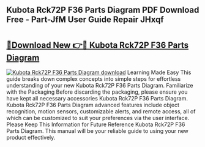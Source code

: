 ## Kubota Rck72P F36 Parts Diagram PDF Download Free - Part-JfM User Guide Repair JHxqf

# <h2><a href="http://dfmyntn.blite.top/?on=Kubota+Rck72P+F36+Parts+Diagram">🔗Download New 👉🔴 Kubota Rck72P F36 Parts Diagram</a></h2>

[![Kubota Rck72P F36 Parts Diagram download](https://i.imgur.com/lujVjoI.png)](http://dfmyntn.blite.top/?on=Kubota+Rck72P+F36+Parts+Diagram)
Learning Made Easy This guide breaks down complex concepts into simple steps for effortless understanding of your new Kubota Rck72P F36 Parts Diagram. Familiarize with the Packaging Before discarding the packaging, please ensure you have kept all necessary accessories Kubota Rck72P F36 Parts Diagram. Kubota Rck72P F36 Parts Diagram advanced features include object recognition, motion sensors, customizable alerts, and remote access, all of which can be customized to suit your preferences via the user interface. Please Keep This Information for Future Reference Kubota Rck72P F36 Parts Diagram. This manual will be your reliable guide to using your new product effectively.
